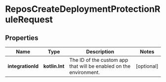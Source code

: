 
# ReposCreateDeploymentProtectionRuleRequest

## Properties
Name | Type | Description | Notes
------------ | ------------- | ------------- | -------------
**integrationId** | **kotlin.Int** | The ID of the custom app that will be enabled on the environment. |  [optional]



